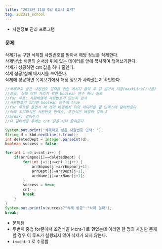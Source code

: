 ```yaml
---
title: "2023년 11월 9일 6교시 요약"
tag: 202311_school
---
```


- 사원정보 관리 프로그램

### 문제
삭제기능 구현
삭제할 사원번호를 받아서 해당 정보를 삭제한다.<br>
삭제방법: 배열의 순서상 뒤에 있는 데이터를 앞에 복사하여 덮어쓰기한다.<br>
삭제가 성공하면 cnt 값을 하나 줄인다.<br>
삭제 성공/실패 메시지를 보여준다.<br>
삭제에 성공하면 목록보기에서 해당 정보가 사라졌는지 확인한다.

```java
//삭제하고 싶은 사원번호 입력을 위한 메시지 출력 후 값 받아서 저장(nextLine()사용)
//성공, 실패 여부 가리기 위한 boolean 변수 하나 필요
//for 루프: 사원배열에 사원번호가 있는지 검사
//사원번호가 있다면 boolean 변수에 true
//for 루프를 돌면서 세 개의 배열에서 뒤의 데이터를 앞 인덱스에 덮어씌운다
//이때 초기화식은 사원번호 인덱스, 조건식은 배열의 길이-1
//break; 걸어주기
//다 덮어씌운 후에는 cnt 값을 하나 줄여준다

System.out.print("삭제하고 싶은 사원번호 입력: ");
String d = kbd.nextLine().trim();
int deletedDept = Integer.parseInt(d);
boolean success = false;

for(int i =0;i<cnt;i++) {
    if(arrEmpno[i]==deletedDept) {
        for(int j=i;j<=cnt-1;j++) {
            arrEmpno[j]=arrEmpno[j+1];
            arrDept[j]=arrDept[j+1];
            arrName[j]=arrName[j+1];
        }
        success = true;
        cnt--;
        break;
    }
}
System.out.println(success?"삭제 성공":"삭제 실패");
break;
```
- 문제점
- 두번째 중첩 for문에서 조건식을 i<cnt-1 로 줬었는데 이러면 한 명의 사원만 존재할 경우 이 루프가 실행되지 않아 삭제가 되지 않는다. 
- `i<=cnt-1` 로 수정함
